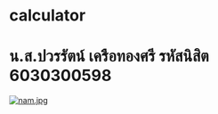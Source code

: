 # calculator
# น.ส.ปวรรัตน์ เครือทองศรี รหัสนิสิต 6030300598 
[![nam.jpg](https://i.postimg.cc/JzwsHvBv/nam.jpg)](https://postimg.cc/Yh3rJXRz)
